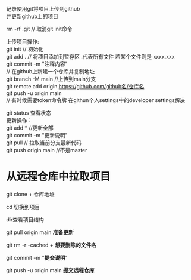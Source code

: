 记录使用git将项目上传到github   
并更新github上的项目  

rm -rf .git // 取消git init命令   

上传项目操作:  
git init // 初始化  
git add .   // 将项目添加到暂存区  .代表所有文件 若某个文件则是 xxxx.xxx  
git commit -m "注释内容"  
// 在github上新建一个仓库并复制地址  
git branch -M main //上传到main分支  
git remote add origin https://github.com/github名/仓库名  
git push -u origin main  
// 有时候需要token命令牌 在githun个人settings中的developer settings解决  

  

  

git status 查看状态  
更新操作：  
git add * //更新全部  
git commit -m "更新说明"  
git pull // 拉取当前分支最新代码  
git push origin main  //不是master  



# 从远程仓库中拉取项目

git clone + 仓库地址

cd 切换到项目

dir查看项目结构

git pull origin main **准备更新**

git rm -r -cached + **想要删除的文件名**

git commit -m "**提交说明**"

git push -u origin main **提交远程仓库**

